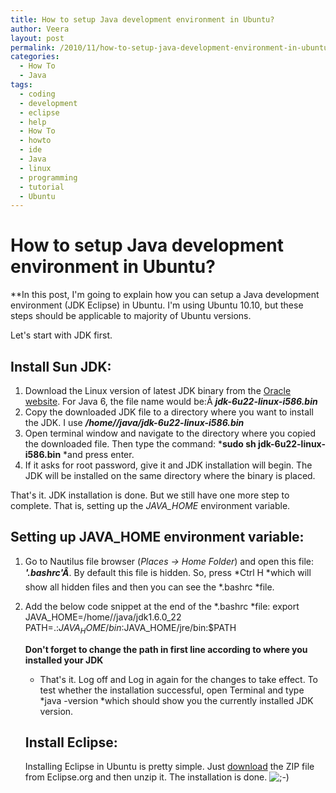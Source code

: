 ```yaml
---
title: How to setup Java development environment in Ubuntu?
author: Veera
layout: post
permalink: /2010/11/how-to-setup-java-development-environment-in-ubuntu/
categories:
  - How To
  - Java
tags:
  - coding
  - development
  - eclipse
  - help
  - How To
  - howto
  - ide
  - Java
  - linux
  - programming
  - tutorial
  - Ubuntu
---
```

# How to setup Java development environment in Ubuntu?

**In this post, I'm going to explain how you can setup a Java development environment (JDK Eclipse) in Ubuntu. I'm using Ubuntu 10.10, but these steps should be applicable to majority of Ubuntu versions.

Let's start with JDK first.

## Install Sun JDK:

1.  Download the Linux version of latest JDK binary from the [Oracle website][1]. For Java 6, the file name would be:Â ***jdk-6u22-linux-i586.bin***
2.  Copy the downloaded JDK file to a directory where you want to install the JDK. I use ***/home//java/*jdk-6u22-linux-i586.bin****
3.  Open terminal window and navigate to the directory where you copied the downloaded file. Then type the command: ***sudo sh jdk-6u22-linux-i586.bin** *and press enter.
4.  If it asks for root password, give it and JDK installation will begin. The JDK will be installed on the same directory where the binary is placed.

 [1]: http://www.oracle.com/technetwork/java/javase/downloads/index.html "JDK downloads"

That's it. JDK installation is done. But we still have one more step to complete. That is, setting up the *JAVA_HOME* environment variable.

## Setting up JAVA_HOME environment variable:

1.  Go to Nautilus file browser (*Places -> Home Folder*) and open this file: ***'.bashrc'Â***. By default this file is hidden. So, press *Ctrl H *which will show all hidden files and then you can see the *.bashrc *file.
2.  Add the below code snippet at the end of the *.bashrc *file: 
        export JAVA_HOME=/home//java/jdk1.6.0_22
        PATH=.:$JAVA_HOME/bin:$JAVA_HOME/jre/bin:$PATH
    
    **Don't forget to change the path in first line according to where you installed your JDK** 
    *   That's it. Log off and Log in again for the changes to take effect. To test whether the installation successful, open Terminal and type *java -version *which should show you the currently installed JDK version. 
    ## Install Eclipse:
    
    Installing Eclipse in Ubuntu is pretty simple. Just [download][2] the ZIP file from Eclipse.org and then unzip it. The installation is done. ![;-)][3]

 [2]: http://www.eclipse.org/downloads/ "Eclipse downloads"
 [3]: http://veerasundar.com/blog/wp-includes/images/smilies/icon_wink.gif